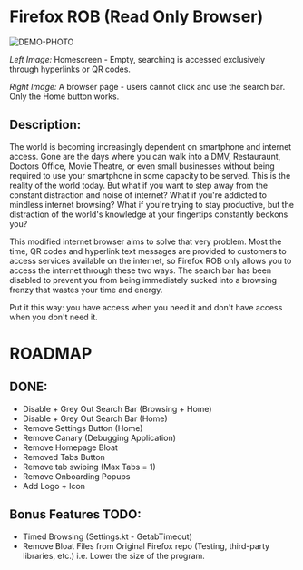 # Firefox ROB (Read Only Browser)

![DEMO-PHOTO](https://github.com/joehawkens/Firefox-ROB/assets/57330752/16b584ff-2239-4c97-836a-6770dae3b4a8)

*Left Image:* Homescreen - Empty, searching is accessed exclusively through hyperlinks or QR codes.

*Right Image:* A browser page - users cannot click and use the search bar. Only the Home button works.


## Description:

The world is becoming increasingly dependent on smartphone and internet access. Gone are the days where you can walk into a DMV, Restauraunt, Doctors Office, Movie Theatre, or even small businesses without being required to use your smartphone in some capacity to be served. This is the reality of the world today. But what if you want to step away from the constant distraction and noise of internet? What if you're addicted to mindless internet browsing? What if you're trying to stay productive, but the  distraction of the world's knowledge at your fingertips constantly beckons you?

This modified internet browser aims to solve that very problem. Most the time, QR codes and hyperlink text messages are provided to customers to access services available on the internet, so Firefox ROB only allows you to access the internet through these two ways. The search bar has been disabled to prevent you from being immediately sucked into a browsing frenzy that wastes your time and energy.

Put it this way: you have access when you need it and don't have access when you don't need it.


# ROADMAP

## DONE:

- Disable + Grey Out Search Bar (Browsing + Home)
- Disable + Grey Out Search Bar (Home)
- Remove Settings Button (Home)
- Remove Canary (Debugging Application)
- Remove Homepage Bloat
- Removed Tabs Button
- Remove tab swiping (Max Tabs = 1)
- Remove Onboarding Popups
- Add Logo + Icon


## Bonus Features TODO:

- Timed Browsing (Settings.kt - GetabTimeout)
- Remove Bloat Files from Original Firefox repo (Testing, third-party libraries, etc.) i.e. Lower the size of the program.

